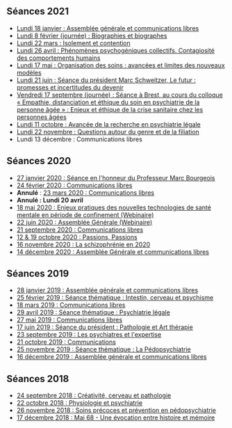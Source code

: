 ## Séances 2021
- [Lundi 18 janvier : Assemblée générale et communications libres](/seances/2021/janvier-2021-communications-libres)
- [Lundi 8 février (journée) : Biographies et biographes](/seances/2021/fevrier-2021-biographies-biographes)
- [Lundi 22 mars : Isolement et contention](/seances/2021/mars-2021-isolement-et-contention)
- [Lundi 26 avril : Phénomènes psychogéniques collectifs. Contagiosité des comportements humains](/seances/2021/avril-2021-phenomenes-psychogeniques-collectifs)
- [Lundi 17 mai : Organisation des soins : avancées et limites des nouveaux modèles](/seances/2021/mai-2021-organisation-des-soins)
- [Lundi 21 juin : Séance du président Marc Schweitzer, Le futur : promesses et incertitudes du devenir](/seances/2021/juin-2021-promesses-et-incertitudes-du-devenir)
- [Vendredi 17 septembre (journée) : Séance à Brest, au cours du colloque « Empathie, distanciation et éthique du soin en psychiatrie de la personne âgée » : Enjeux et éthique de la crise sanitaire chez les personnes âgées](/seances/2021/septembre-2021-enjeux-ethique-crise-sanitaire-personnes-agees)
- [Lundi 11 octobre : Avancée de la recherche en psychiatrie légale](/seances/2021/11-octobre-avancee-recherche-psychiatrie-legale)
- [Lundi 22 novembre : Questions autour du genre et de la filiation](/seances/2021/novembre-2021-questions-genre-filiation)
- Lundi 13 décembre : Communications libres

## Séances 2020
- [27 janvier 2020 : Séance en l'honneur du Professeur Marc Bourgeois](/seances/2020/honneur-professeur-marc-bourgeois)
- [24 février 2020 : Communications libres](/seances/2020/fevrier-2020-communications-libres)
- **Annulé** : [23 mars 2020 : Communications libres](/seances/2020/mars-2020-communications-libres)
- **Annulé : Lundi 20 avril**
- [18 mai 2020 : Enjeux pratiques des nouvelles technologies de santé mentale en période de confinement (Webinaire)](/seances/2020/outils-numeriques-et-psychiatrie)
- [22 juin 2020 : Assemblée Générale (Webinaire)](/seances/2020/assemblee-generale-juin-2020)
- [21 septembre 2020 : Communications libres](/seances/2020/septembre-2020-communications-libres)
- [12 & 19 octobre 2020 : Passions, Passions](/seances/2020/passions-passions-octobre-2020)
- [16 novembre 2020 : La schizophrénie en 2020](/seances/2020/la-schizophrenie-en-2020)
- [14 décembre 2020 : Assemblée Générale et communications libres](/seances/2020/decembre-2020-assemblee-generale)

## Séances 2019
- [28 janvier 2019 : Assemblée générale et communications libres](/seances/2019/assemblee-generale-janvier-2019)
- [25 février 2019 : Séance thématique : Intestin, cerveau et psychisme](/seances/2019/intestin-cerveau-et-psychisme)
- [18 mars 2019 : Communications libres](/seances/2019/mars-2019-communications-libres)
- [29 avril 2019 : Séance thématique : Psychiatrie légale](/seances/2019/psychiatrie-legale)
- [27 mai 2019 : Communications libres](/seances/2019/mai-2019-communications-libres)
- [17 juin 2019 : Séance du président : Pathologie et Art thérapie](/seances/2019/pathologie-et-art-therapie)
- [23 septembre 2019 : Les psychiatres et l'expertise](/seances/2019/les-psychiatres-et-lexpertise)
- [21 octobre 2019 : Communications](/seances/2019/octobre-2019)
- [25 novembre 2019 : Séance thématique : La Pédopsychiatrie](/seances/2019/violences-sexuelles-chez-les-mineurs)
- [16 décembre 2019 : Assemblée générale et communications libres](/seances/2019/assemblee-generale-decembre-2019)

## Séances 2018
- [24 septembre 2018 : Créativité, cerveau et pathologie](/seances/2018/creativite-cerveau-et-pathologie)
- [22 octobre 2018 : Physiologie et psychiatrie](/seances/2018/physiologie-et-psychiatrie)
- [26 novembre 2018 : Soins précoces et prévention en pédopsychiatrie](/seances/2018/soins-precoces-et-prevention-en-pedopsychiatrie)
- [17 décembre 2018 : Mai 68 - Une évocation entre histoire et mémoire](/seances/2018/mai-68-une-evocation-entre-histoire-et-memoire)

